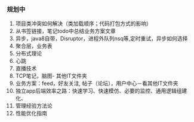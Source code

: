 ### 规划中
1. 项目类冲突如何解决（类加载顺序；代码打包方式的影响）
2. 从书签链接，笔记todo中总结业务方案文章
3. 异步，java8自带，Disruptor，进程外队列nsq等,定时重试，异步如何选择
13. 聚合层，业务表
15. 分布式理论
16. 心跳
17. 直播技术
18. TCP笔记，脑图- 其他IT文件夹
21. 业务方案：feed，好友关注, 帖子（论坛），用户中心－看其他IT文件夹
22. 独立app后端效率之路：快速学习、快速模仿、必要的监控、通用逻辑组建化、
23. 管理经验方法论
24. 性能优化指南

